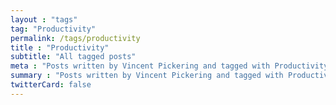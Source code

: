 ```yaml
---
layout : "tags"
tag: "Productivity"
permalink: /tags/productivity
title : "Productivity"
subtitle: "All tagged posts"
meta : "Posts written by Vincent Pickering and tagged with Productivity"
summary : "Posts written by Vincent Pickering and tagged with Productivity"
twitterCard: false
---
```


